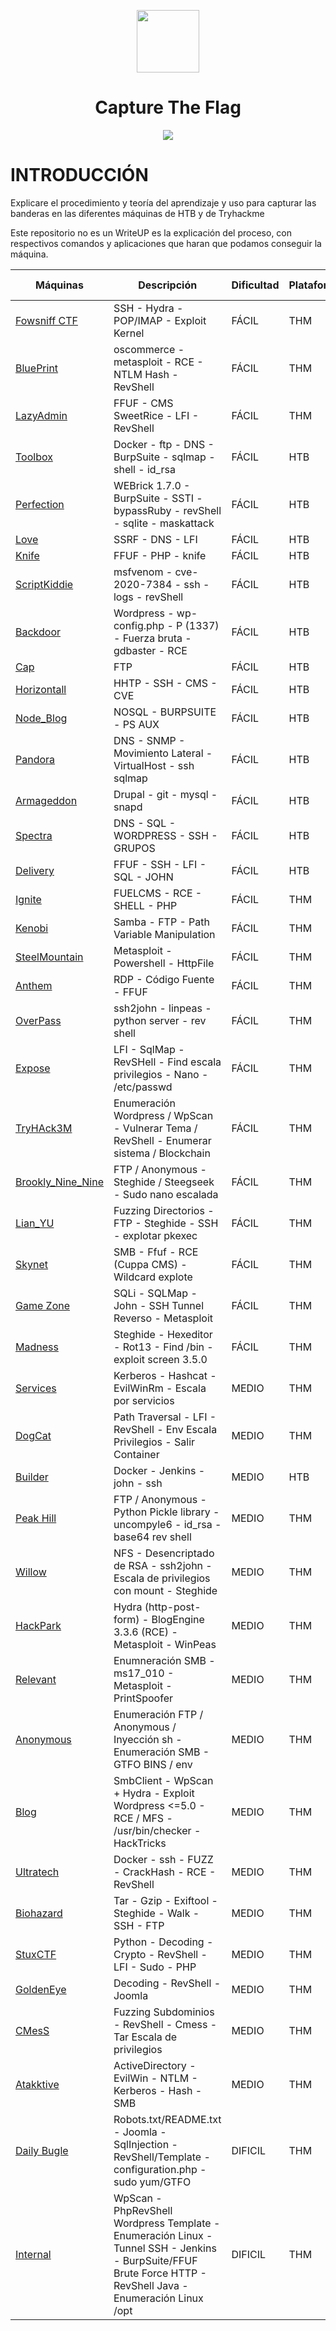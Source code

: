 <p align="center"><img height=100px width=100px src="https://github.com/user-attachments/assets/28eba669-a8dd-418a-bc8d-cc7c8e147edc"></p>

<h1 align="center">Capture The Flag</h1>

<p align="center"><img src="https://github.com/user-attachments/assets/33e80c90-ca9f-4ff4-8cae-3a9d26ec154a"></p>

# INTRODUCCIÓN

Explicare el procedimiento y teoría del aprendizaje y uso para capturar las banderas en las diferentes máquinas de HTB y de Tryhackme

Este repositorio no es un WriteUP es la explicación del proceso, con respectivos comandos y aplicaciones que haran que podamos conseguir la máquina.

Máquinas | Descripción | Dificultad | Plataforma | Sistema Operativo | Imagen | 
--- | --- | ---- | --- | ---- | --- |
[Fowsniff CTF](https://github.com/d4l1v3rd3/CTF/blob/main/easy/Fowsniff%20CTF-Thackme.md) | SSH - Hydra - POP/IMAP - Exploit Kernel | FÁCIL | THM | LINUX |
[BluePrint](https://github.com/d4l1v3rd3/CTF/blob/main/easy/Blueprint-Thackme.md) | oscommerce - metasploit - RCE - NTLM Hash - RevShell | FÁCIL | THM | WINDOWS |
[LazyAdmin](https://github.com/d4l1v3rd3/CTF/blob/main/easy/LazyAdmin-Thackme.md) | FFUF - CMS SweetRice - LFI - RevShell | FÁCIL | THM | LINUX |
[Toolbox](https://github.com/D4l1-web/HTB/blob/main/easy/Toolbox-HTB.md)  | Docker - ftp - DNS - BurpSuite - sqlmap - shell - id_rsa | FÁCIL | HTB | LINUX | 
[Perfection](https://github.com/D4l1-web/HTB/blob/main/easy/Perfection-HTB.md) | WEBrick 1.7.0 - BurpSuite - SSTI - bypassRuby - revShell  - sqlite  - maskattack | FÁCIL | HTB | LINUX |
[Love](https://github.com/D4l1-web/HTB/blob/main/easy/Love-HTB.md) | SSRF - DNS - LFI | FÁCIL | HTB | WINDOWS |
[Knife](https://github.com/D4l1-web/HTB/blob/main/easy/Knife-HTB.md) | FFUF - PHP - knife | FÁCIL | HTB | LINUX |
[ScriptKiddie](https://github.com/D4l1-web/HTB/blob/main/easy/ScriptKiddie-HTB.md) | msfvenom - cve-2020-7384 - ssh - logs - revShell | FÁCIL | HTB | LINUX |
[Backdoor](https://github.com/D4l1-web/HTB-Maquinas/blob/main/easy/Backdoor-HTB.md) | Wordpress - wp-config.php - P (1337) - Fuerza bruta - gdbaster - RCE | FÁCIL | HTB | LINUX |
[Cap](https://github.com/D4l1-web/HTB-Maquinas/blob/main/easy/CAP-HTB.md) | FTP | FÁCIL | HTB | LINUX |
[Horizontall](https://github.com/D4l1-web/HTB-Maquinas/blob/main/easy/HTB-Horizontall.md) | HHTP - SSH - CMS - CVE | FÁCIL | HTB | LINUX |
[Node_Blog](https://github.com/D4l1-web/HTB-Maquinas/blob/main/easy/NodeBlog-HTB.md) | NOSQL - BURPSUITE - PS AUX | FÁCIL | HTB | LINUX | 
[Pandora](https://github.com/D4l1-web/HTB-Maquinas/blob/main/easy/Pandora-HTB(sin%20terminar).md) | DNS - SNMP - Movimiento Lateral - VirtualHost - ssh sqlmap | FÁCIL | HTB | LINUX |
[Armageddon](https://github.com/D4l1-web/HTB/blob/main/easy/Armageddon-HTB.md) | Drupal - git - mysql - snapd | FÁCIL | HTB | LINUX |
[Spectra](https://github.com/D4l1-web/HTB/blob/main/easy/Spectra-HTB.md) | DNS - SQL - WORDPRESS - SSH - GRUPOS | FÁCIL | HTB | LINUX | 
[Delivery](https://github.com/D4l1-web/HTB/blob/main/easy/HTB-Delivery.md) | FFUF - SSH - LFI - SQL - JOHN | FÁCIL | HTB | LINUX |
[Ignite](https://github.com/d4l1v3rd3/CTF/blob/main/easy/IGNITE-THackme.md) | FUELCMS - RCE - SHELL - PHP | FÁCIL | THM | LINUX |
[Kenobi](https://github.com/d4l1v3rd3/CTF/blob/main/easy/Kenobi-THM.md) | Samba - FTP - Path Variable Manipulation | FÁCIL | THM | LINUX |
[SteelMountain](https://github.com/d4l1v3rd3/CTF/blob/main/easy/SteelMountain-THM.md) | Metasploit - Powershell - HttpFile | FÁCIL | THM | WINDOWS |
[Anthem](https://github.com/d4l1v3rd3/CTF/blob/main/easy/Anthem-THM.md) | RDP - Código Fuente - FFUF | FÁCIL | THM | WINDOWS |
[OverPass](https://github.com/d4l1v3rd3/CTF/blob/main/easy/Overpass-THM.md) | ssh2john - linpeas - python server - rev shell | FÁCIL | THM | LINUX |
[Expose](https://github.com/d4l1v3rd3/CTF/blob/main/easy/Expose-THM.md) | LFI - SqlMap - RevSHell - Find escala privilegios - Nano - /etc/passwd | FÁCIL | THM | LINUX | 
[TryHAck3M](https://github.com/d4l1v3rd3/CTF/blob/main/easy/TryHack3M-THM.md) | Enumeración Wordpress / WpScan - Vulnerar Tema / RevShell - Enumerar sistema / Blockchain | FÁCIL | THM | LINUX | <img width=50px height=50px src="https://github.com/user-attachments/assets/075ca5b0-a0f8-460b-aa72-8c50e8302730">
[Brookly_Nine_Nine](https://github.com/d4l1v3rd3/CTF/blob/main/easy/Brooklyn_Nine_Nine-THM.md) | FTP / Anonymous - Steghide / Steegseek - Sudo nano escalada | FÁCIL | THM | LINUX | <img width=50px height=50px src="https://github.com/user-attachments/assets/f6251c6e-7735-48fd-8a3c-8c3b39a61c32">
[Lian_YU](https://github.com/d4l1v3rd3/CTF/edit/main/easy/Lian_yu-THM.md) | Fuzzing Directorios - FTP - Steghide - SSH - explotar pkexec | FÁCIL | THM | LINUX | <img width=50px height=50px src="https://github.com/user-attachments/assets/8de3995d-4689-44cc-b42f-75ead8e2a07e">
[Skynet](https://github.com/d4l1v3rd3/CTF/blob/main/easy/Skynet-THM.md) | SMB - Ffuf - RCE (Cuppa CMS) - Wildcard explote | FÁCIL | THM | LINUX | <img width=50px height=50px src="https://github.com/user-attachments/assets/92ea4e8a-74ca-464b-84dd-7237bcf265a7">
[Game Zone](https://github.com/d4l1v3rd3/CTF/blob/main/easy/Game_Zone-THM.md) | SQLi - SQLMap - John - SSH Tunnel Reverso - Metasploit | FÁCIL | THM | LINUX | <img width=50px height=50px src="https://github.com/user-attachments/assets/63a8d4ca-04f6-4546-b6fd-e271f7bad2b8">
[Madness](https://github.com/d4l1v3rd3/CTF/blob/main/easy/Madness-THM.md) | Steghide - Hexeditor - Rot13 - Find /bin - exploit screen 3.5.0 | FÁCIL | THM | LINUX | <img width=50px height=50px src="https://github.com/user-attachments/assets/9befdd43-bd85-433d-8d33-350e6c2da193">
[Services](https://github.com/d4l1v3rd3/CTF/blob/main/Medium/Services-THM.md) | Kerberos - Hashcat - EvilWinRm - Escala por servicios | MEDIO | THM | WINDOWS | <img width=50px height=50px src="https://github.com/user-attachments/assets/94ca00b0-9dc2-4b15-8ca6-6e4b0cd19362"> |
[DogCat](https://github.com/d4l1v3rd3/CTF/blob/main/Medium/Dogcat-THM.md) | Path Traversal - LFI - RevShell - Env Escala Privilegios - Salir Container | MEDIO | THM | LINUX | <img width=50px height=50px src="https://github.com/user-attachments/assets/d706f19b-b548-4f24-b9ec-bc98b6f78aa4">
[Builder](https://github.com/D4l1-web/HTB/blob/main/Medium/Builder-HTB.md) | Docker - Jenkins - john - ssh | MEDIO | HTB | LINUX |
[Peak Hill](https://github.com/d4l1v3rd3/CTF/blob/main/Medium/Peak_Hill-THM.md) | FTP / Anonymous - Python Pickle library - uncompyle6 - id_rsa - base64 rev shell | MEDIO | THM | LINUX | <img width=50px height=50px src="https://github.com/user-attachments/assets/519efcab-57e4-4ed9-a153-7e4868e4576d">
[Willow](https://github.com/d4l1v3rd3/CTF/blob/main/Medium/Willow-THM.md) | NFS - Desencriptado de RSA - ssh2john - Escala de privilegios con mount - Steghide | MEDIO | THM | LINUX | <img width=50px height=50px src="https://github.com/user-attachments/assets/e5a4a9a5-f110-4a51-9c0f-9c0bcc6027a0">
[HackPark](https://github.com/d4l1v3rd3/CTF/blob/main/Medium/HackPark-THM.md) | Hydra (http-post-form) - BlogEngine 3.3.6 (RCE) - Metasploit - WinPeas | MEDIO | THM | WINDOWS | <img width=50px height=50px src="https://github.com/user-attachments/assets/f4fb2ad3-5605-4479-843d-9c2cfc9ea371">
[Relevant](https://github.com/d4l1v3rd3/CTF/blob/main/Medium/Relevant-THM.md) | Enumneración SMB - ms17_010 - Metasploit - PrintSpoofer | MEDIO | THM | WINDOWS | <img width=50px height=50px src="https://github.com/user-attachments/assets/c2389c06-6820-4cc8-8149-fd9be25d7c7d">
[Anonymous](https://github.com/d4l1v3rd3/CTF/blob/main/Medium/Anonymous-THM.md) | Enumeración FTP / Anonymous / Inyección sh - Enumeración SMB - GTFO BINS / env | MEDIO | THM | LINUX | <img witdh=50px height=50px src="https://github.com/user-attachments/assets/78d9e056-2354-4c4f-a4f9-0d37be06d3bd"> 
[Blog](https://github.com/d4l1v3rd3/CTF/blob/main/Medium/Blog-THM.md) | SmbClient - WpScan + Hydra - Exploit Wordpress <=5.0 - RCE / MFS - /usr/bin/checker - HackTricks | MEDIO | THM | LINUX | <img witdh=50px heigh=50px src="https://github.com/user-attachments/assets/0199f164-0333-4573-a94b-19f360d9312d"> 
[Ultratech](https://github.com/d4l1v3rd3/CTF/blob/main/Medium/UltraTech-THB.md) | Docker - ssh - FUZZ - CrackHash - RCE - RevShell | MEDIO | THM | LINUX |
[Biohazard](https://github.com/d4l1v3rd3/CTF/blob/main/Medium/Biohazard-THM.md) | Tar - Gzip - Exiftool - Steghide - Walk - SSH - FTP | MEDIO | THM | LINUX |
[StuxCTF](https://github.com/d4l1v3rd3/CTF/blob/main/Medium/StuxCTF-THM.md) | Python - Decoding - Crypto - RevShell - LFI - Sudo - PHP | MEDIO | THM | LINUX |
[GoldenEye](https://github.com/d4l1v3rd3/CTF/blob/main/Medium/GoldenEye-THM.md) | Decoding - RevShell - Joomla | MEDIO | THM | LINUX |
[CMesS](https://github.com/d4l1v3rd3/CTF/blob/main/Medium/CMesS-THM.md) | Fuzzing Subdominios - RevShell - Cmess - Tar Escala de privilegios | MEDIO | THM | LINUX |
[Atakktive](https://github.com/d4l1v3rd3/CTF/blob/main/Medium/Attacktive_Directory-THM.md) | ActiveDirectory - EvilWin - NTLM - Kerberos - Hash - SMB | MEDIO | THM | WINDOWS |
[Daily Bugle](https://github.com/d4l1v3rd3/CTF/blob/main/Hard/Daily_Bugle-THM.md) | Robots.txt/README.txt - Joomla - SqlInjection - RevShell/Template - configuration.php - sudo yum/GTFO | DIFICIL | THM | LINUX | <img width=50px height=50px src="https://github.com/user-attachments/assets/3529753c-2c45-4528-855e-16d9cfd22ede">
[Internal](https://github.com/d4l1v3rd3/CTF/blob/main/Hard/Internal-THM.md) | WpScan - PhpRevShell Wordpress Template - Enumeración Linux - Tunnel SSH - Jenkins - BurpSuite/FFUF Brute Force HTTP - RevShell Java - Enumeración Linux /opt | DIFICIL | THM | LINUX | <img width=50px height=50px src="https://github.com/user-attachments/assets/a56b11e2-cd2a-4d72-84f6-e2c3400bb965">

